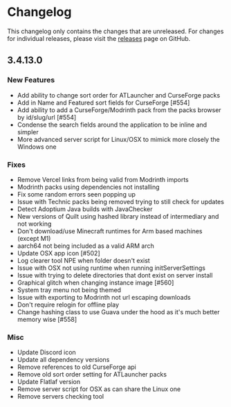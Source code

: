 # Changelog

This changelog only contains the changes that are unreleased. For changes for individual releases, please visit the
[releases](https://github.com/ATLauncher/ATLauncher/releases) page on GitHub.

## 3.4.13.0

### New Features
- Add ability to change sort order for ATLauncher and CurseForge packs
- Add in Name and Featured sort fields for CurseForge [#554]
- Add ability to add a CurseForge/Modrinth pack from the packs browser by id/slug/url [#554]
- Condense the search fields around the application to be inline and simpler
- More advanced server script for Linux/OSX to mimick more closely the Windows one

### Fixes
- Remove Vercel links from being valid from Modrinth imports
- Modrinth packs using dependencies not installing
- Fix some random errors seen popping up
- Issue with Technic packs being removed trying to still check for updates
- Detect Adoptium Java builds with JavaChecker
- New versions of Quilt using hashed library instead of intermediary and not working
- Don't download/use Minecraft runtimes for Arm based machines (except M1)
- aarch64 not being included as a valid ARM arch
- Update OSX app icon [#502]
- Log clearer tool NPE when folder doesn't exist
- Issue with OSX not using runtime when running initServerSettings
- Issue with trying to delete directories that dont exist on server install
- Graphical glitch when changing instance image [#560]
- System tray menu not being themed
- Issue with exporting to Modrinth not url escaping downloads
- Don't require relogin for offline play
- Change hashing class to use Guava under the hood as it's much better memory wise [#558]

### Misc
- Update Discord icon
- Update all dependency versions
- Remove references to old CurseForge api
- Remove old sort order setting for ATLauncher packs
- Update Flatlaf version
- Remove server script for OSX as can share the Linux one
- Remove servers checking tool

